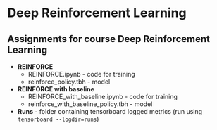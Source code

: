 # Deep Reinforcement Learning
## Assignments for course Deep Reinforcement Learning

* **REINFORCE**
  * REINFORCE.ipynb - code for training
  * reinforce_policy.tbh - model
* **REINFORCE with baseline**
  * REINFORCE_with_baseline.ipynb - code for training
  * reinforce_with_baseline_policy.tbh - model
* **Runs** - folder containing tensorboard logged metrics (run using `tensorboard --logdir=runs`)


